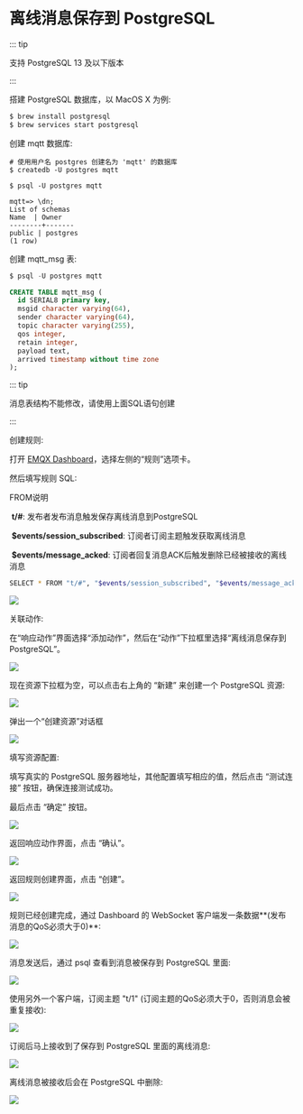 # 离线消息保存到 PostgreSQL

::: tip

支持 PostgreSQL 13 及以下版本

:::

搭建 PostgreSQL 数据库，以 MacOS X 为例:
```bash
$ brew install postgresql
$ brew services start postgresql
```

创建 mqtt 数据库:

```
# 使用用户名 postgres 创建名为 'mqtt' 的数据库
$ createdb -U postgres mqtt

$ psql -U postgres mqtt

mqtt=> \dn;
List of schemas
Name  | Owner
--------+-------
public | postgres
(1 row)
```

创建 mqtt_msg 表:

```sql
$ psql -U postgres mqtt

CREATE TABLE mqtt_msg (
  id SERIAL8 primary key,
  msgid character varying(64),
  sender character varying(64),
  topic character varying(255),
  qos integer,
  retain integer,
  payload text,
  arrived timestamp without time zone
);
```

::: tip

消息表结构不能修改，请使用上面SQL语句创建

:::

创建规则:

打开 [EMQX Dashboard](http://127.0.0.1:18083/#/rules)，选择左侧的“规则”选项卡。

然后填写规则 SQL:

FROM说明

​	**t/#**: 发布者发布消息触发保存离线消息到PostgreSQL

​	**$events/session_subscribed**: 订阅者订阅主题触发获取离线消息

​	**$events/message_acked**: 订阅者回复消息ACK后触发删除已经被接收的离线消息

```bash
SELECT * FROM "t/#", "$events/session_subscribed", "$events/message_acked" WHERE topic =~ 't/#'
```

![](./assets/rule-engine/pg_offline_msg_01.png)

关联动作:

在“响应动作”界面选择“添加动作”，然后在“动作”下拉框里选择“离线消息保存到 PostgreSQL”。

![](./assets/rule-engine/pg_offline_msg_02.png)


现在资源下拉框为空，可以点击右上角的 “新建” 来创建一个 PostgreSQL 资源:

![](./assets/rule-engine/pg_offline_msg_03.png)

弹出一个“创建资源”对话框

![](./assets/rule-engine/pg_offline_msg_04.png)

填写资源配置:

填写真实的 PostgreSQL 服务器地址，其他配置填写相应的值，然后点击 “测试连接” 按钮，确保连接测试成功。

最后点击 “确定” 按钮。

![](./assets/rule-engine/pg_offline_msg_05.png)

返回响应动作界面，点击 “确认”。

![](./assets/rule-engine/pg_offline_msg_06.png)

返回规则创建界面，点击 “创建”。

![](./assets/rule-engine/pg_offline_msg_07.png)

规则已经创建完成，通过 Dashboard 的 WebSocket 客户端发一条数据**(发布消息的QoS必须大于0)**:

![](./assets/rule-engine/pg_offline_msg_08.png)

消息发送后，通过 psql 查看到消息被保存到 PostgreSQL 里面:

![](./assets/rule-engine/pg_offline_msg_09.png)

使用另外一个客户端，订阅主题 "t/1" (订阅主题的QoS必须大于0，否则消息会被重复接收):

![](./assets/rule-engine/pg_offline_msg_10.png)

订阅后马上接收到了保存到 PostgreSQL 里面的离线消息:

![](./assets/rule-engine/pg_offline_msg_11.png)

离线消息被接收后会在 PostgreSQL 中删除:

![](./assets/rule-engine/pg_offline_msg_12.png)
